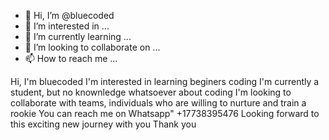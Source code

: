 - 👋 Hi, I’m @bluecoded
- 👀 I’m interested in ...
- 🌱 I’m currently learning ...
- 💞️ I’m looking to collaborate on ...
- 📫 How to reach me ...

<!---
bluecoded/bluecoded is a ✨ special ✨ repository because its `README.md` (this file) appears on your GitHub profile.
You can click the Preview link to take a look at your changes.
--->
Hi, I'm bluecoded
I'm interested in learning beginers coding
I'm currently a student, but no knownledge whatsoever about coding
I'm looking to collaborate with teams, individuals who are willing to nurture and train a rookie
You can reach me on Whatsapp" +17738395476
Looking forward to this exciting new journey with you
Thank you
